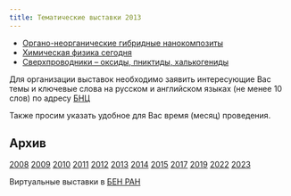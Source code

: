 ```yaml
---
title: Тематические выставки 2013
---
```


* <a href="/subjex/2013/subj01.html" title="11 апреля - 8 мая в ЦБ НЦЧ">Органо-неорганические гибридные нанокомпозиты</a>
* <a href="/subjex/2013/subj02.html" title="20 - 28 мая 2013 в ЦБ НЦЧ">Химическая физика сегодня</a>
* <a href="/subjex/2013/subj03.html" title="14 октября - 5 ноября 2013">Сверхпроводники – оксиды, пниктиды, халькогениды</a>

Для организации выставок необходимо заявить интересующие Вас темы и ключевые слова на русском и
английском языках (не менее 10 слов) по адресу <a href="mailto:popova@icp.ac.ru">БНЦ</a>

Также просим указать удобное для Вас время (месяц) проведения.

<h2>Архив</h2>
<a href="/subjex/2008/">2008</a>
<a href="/subjex/2009/">2009</a>
<a href="/subjex/2010/">2010</a>
<a href="/subjex/2011/">2011</a>
<a href="/subjex/2012/">2012</a>
<a class="active-link" href="/subjex/2013/">2013</a>
<a href="/subjex/2014/">2014</a>
<a href="/subjex/2015/">2015</a>
<a href="/subjex/2017/">2017</a>
<a href="/subjex/2019/">2019</a>
<a href="/subjex/2022/">2022</a>
<a href="/subjex/2023/">2023</a>

<p>Виртуальные выставки в <a href="http://www.benran.ru/exh/">БЕН РАН</a></p>
